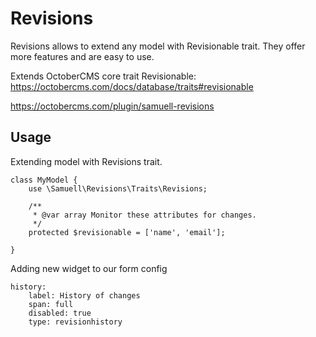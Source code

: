 # Revisions

Revisions allows to extend any model with Revisionable trait. They offer more features and are easy to use.

Extends OctoberCMS core trait Revisionable: https://octobercms.com/docs/database/traits#revisionable


https://octobercms.com/plugin/samuell-revisions

## Usage

Extending model with Revisions trait.
```
class MyModel {
    use \Samuell\Revisions\Traits\Revisions;

    /**
     * @var array Monitor these attributes for changes.
     */
    protected $revisionable = ['name', 'email'];

}
```

Adding new widget to our form config

```
history:
    label: History of changes
    span: full
    disabled: true
    type: revisionhistory
```
